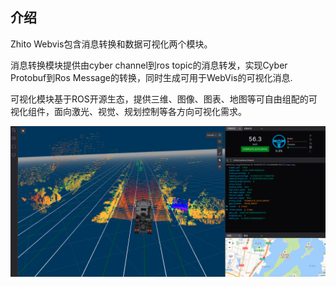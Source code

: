 ## 介绍

Zhito Webvis包含消息转换和数据可视化两个模块。

消息转换模块提供由cyber channel到ros topic的消息转发，实现Cyber Protobuf到Ros Message的转换，同时生成可用于WebVis的可视化消息. 

可视化模块基于ROS开源生态，提供三维、图像、图表、地图等可自由组配的可视化组件，面向激光、视觉、规划控制等各方向可视化需求。


![image-20211227170158672](readme.assets/image-20211227170158672.png)



